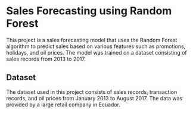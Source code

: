 # Sales Forecasting using Random Forest

This project is a sales forecasting model that uses the Random Forest algorithm to predict sales based on various features such as promotions, holidays, and oil prices. The model was trained on a dataset consisting of sales records from 2013 to 2017.

## Dataset
The dataset used in this project consists of sales records, transaction records, and oil prices from January 2013 to August 2017. The data was provided by a large retail company in Ecuador.


